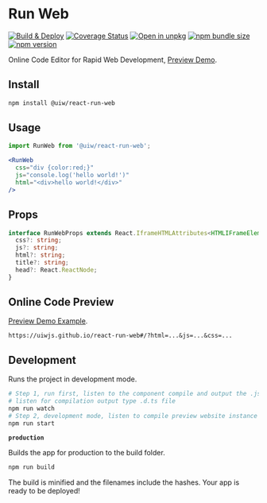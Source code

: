 Run Web
===

[![Build & Deploy](https://github.com/uiwjs/react-run-web/actions/workflows/ci.yml/badge.svg)](https://github.com/uiwjs/react-run-web/actions/workflows/ci.yml) [![Coverage Status](https://uiwjs.github.io/react-run-web/coverage/badges.svg)](https://uiwjs.github.io/react-run-web/coverage/lcov-report) [![Open in unpkg](https://img.shields.io/badge/Open%20in-unpkg-blue)](https://uiwjs.github.io/npm-unpkg/#/pkg/@uiw/react-run-web/file/README.md) [![npm bundle size](https://img.shields.io/bundlephobia/minzip/@uiw/react-run-web)](https://www.npmjs.com/package/@uiw/react-run-web) [![npm version](https://img.shields.io/npm/v/@uiw/react-run-web.svg)](https://www.npmjs.com/package/@uiw/react-run-web)

Online Code Editor for Rapid Web Development, [Preview Demo](https://uiwjs.github.io/react-run-web#/?html=<div>Hello%20World</div>&js=console.log('hello%20world')&css=div%20{%20color:%20red;}).

## Install

```bash
npm install @uiw/react-run-web
```

## Usage

```jsx
import RunWeb from '@uiw/react-run-web';

<RunWeb
  css="div {color:red;}"
  js="console.log('hello world!')"
  html="<div>hello world!</div>"
/>
```

## Props

```ts
interface RunWebProps extends React.IframeHTMLAttributes<HTMLIFrameElement> {
  css?: string;
  js?: string;
  html?: string;
  title?: string;
  head?: React.ReactNode;
}
```

## Online Code Preview

[Preview Demo Example](https://uiwjs.github.io/react-run-web#/?html=<div>Hello%20World</div>&js=console.log('hello%20world')&css=div%20{%20color:%20red;}).

```url
https://uiwjs.github.io/react-run-web#/?html=...&js=...&css=...
```

## Development

Runs the project in development mode.  

```bash
# Step 1, run first, listen to the component compile and output the .js file
# listen for compilation output type .d.ts file
npm run watch
# Step 2, development mode, listen to compile preview website instance
npm run start
```

**`production`**

Builds the app for production to the build folder.

```bash
npm run build
```

The build is minified and the filenames include the hashes.
Your app is ready to be deployed!